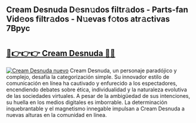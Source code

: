 ## Cream Desnuda D𝚎sn𝚞dos filtr𝚊dos - Parts-fan Vid𝚎os filtr𝚊dos - N𝚞evas f𝚘tos atr𝚊ctivas 7Bpyc

# <h2><a href="http://mb5tae.tromn.icu/?c=Cream+Desnuda">🔗👉👉👉 Cream Desnuda 🔗🔗</a></h2>

[![Cream Desnuda nuevo](https://i.imgur.com/pEAQMta.gif)](http://mb5tae.tromn.icu/?c=Cream+Desnuda)
Cream Desnuda, un personaje paradójico y complejo, desafía la categorización simple. Su innovador estilo de comunicación en línea ha cautivado y enfurecido a los espectadores, encendiendo debates sobre ética, individualidad y la naturaleza evolutiva de las sociedades virtuales. A pesar de la ambigüedad de sus intenciones, su huella en los medios digitales es imborrable. La determinación inquebrantable y el magnetismo innegable impulsan a Cream Desnuda a nuevas alturas en la comunidad en línea.

